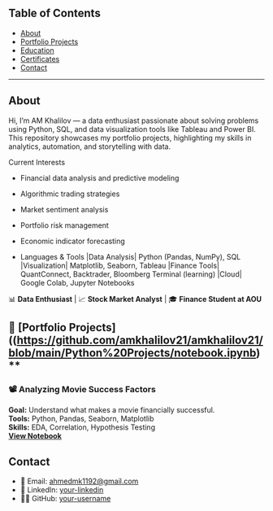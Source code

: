 ## Table of Contents

- [About](#about)
- [Portfolio Projects](#portfolio-projects)
- [Education](#education)
- [Certificates](#certificates)
- [Contact](#contact)

---

## About

Hi, I’m AM Khalilov — a data enthusiast passionate about solving problems using Python, SQL, and data visualization tools like Tableau and Power BI.  
This repository showcases my portfolio projects, highlighting my skills in analytics, automation, and storytelling with data.

Current Interests
- Financial data analysis and predictive modeling
- Algorithmic trading strategies
- Market sentiment analysis
- Portfolio risk management
- Economic indicator forecasting

- Languages & Tools
|Data Analysis|   Python (Pandas, NumPy), SQL
|Visualization|   Matplotlib, Seaborn, Tableau
|Finance Tools|   QuantConnect, Backtrader, Bloomberg Terminal (learning)
|Cloud|           Google Colab, Jupyter Notebooks


📊 **Data Enthusiast** | 📈 **Stock Market Analyst** | 🎓 **Finance Student at AOU**
                                                                                                                                           
## 💼 [Portfolio Projects]((https://github.com/amkhalilov21/amkhalilov21/blob/main/Python%20Projects/notebook.ipynb)**
### 📽️ Analyzing Movie Success Factors
**Goal:** Understand what makes a movie financially successful.  
**Tools:** Python, Pandas, Seaborn, Matplotlib  
**Skills:** EDA, Correlation, Hypothesis Testing  
**[View Notebook](https://github.com/amkhalilov21/a-project/blob/main/notebook.ipynb)**
 
  ##  Contact
- 📧 Email: ahmedmk1192@gmail.com 
- 💼 LinkedIn: [your-linkedin](https://www.linkedin.com/in/ahmed-khalil-aa635722a?utm_source=share&utm_campaign=share_via&utm_content=profile&utm_medium=ios_app)  
- 🧑‍💻 GitHub: [your-username](https://github.com/your-username)
